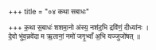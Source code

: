 +++
title = "०४ कथा सबाधः"

+++
क॒था स॒बाधः॑ शशमा॒नो अ॑स्य॒ नश॑द॒भि द्रवि॑णं॒ दीध्या॑नः ।  
दे॒वो भु॑व॒न्नवे॑दा म ऋ॒तानां॒ नमो॑ जगृ॒भ्वाँ अ॒भि यज्जुजो॑षत् ॥